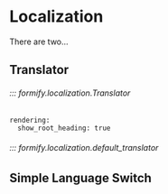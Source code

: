 # Localization

There are two...

## Translator
###### ::: formify.localization.Translator
    rendering:
      show_root_heading: true
    
###### ::: formify.localization.default_translator

## Simple Language Switch
